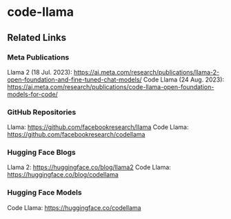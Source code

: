 # code-llama
## Related Links
### Meta Publications
Llama 2 (18 Jul. 2023): https://ai.meta.com/research/publications/llama-2-open-foundation-and-fine-tuned-chat-models/
Code Llama (24 Aug. 2023): https://ai.meta.com/research/publications/code-llama-open-foundation-models-for-code/
### GitHub Repositories
Llama: https://github.com/facebookresearch/llama
Code Llama: https://github.com/facebookresearch/codellama
### Hugging Face Blogs
Llama 2: https://huggingface.co/blog/llama2
Code Llama: https://huggingface.co/blog/codellama
### Hugging Face Models
Code Llama: https://huggingface.co/codellama
